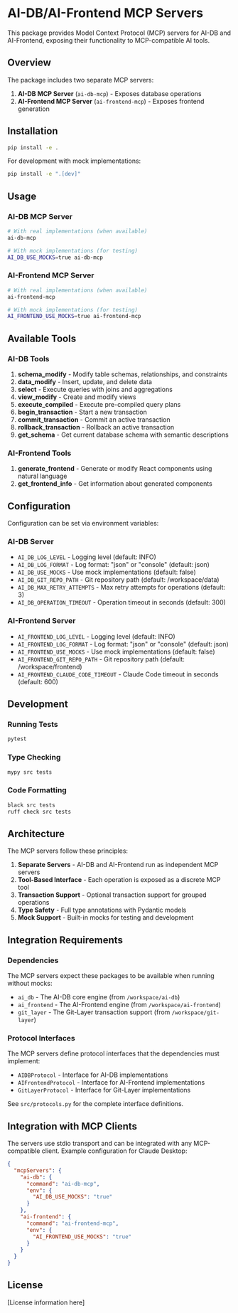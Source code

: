 # AI-DB/AI-Frontend MCP Servers

This package provides Model Context Protocol (MCP) servers for AI-DB and AI-Frontend, exposing their functionality to MCP-compatible AI tools.

## Overview

The package includes two separate MCP servers:

1. **AI-DB MCP Server** (`ai-db-mcp`) - Exposes database operations
2. **AI-Frontend MCP Server** (`ai-frontend-mcp`) - Exposes frontend generation

## Installation

```bash
pip install -e .
```

For development with mock implementations:
```bash
pip install -e ".[dev]"
```

## Usage

### AI-DB MCP Server

```bash
# With real implementations (when available)
ai-db-mcp

# With mock implementations (for testing)
AI_DB_USE_MOCKS=true ai-db-mcp
```

### AI-Frontend MCP Server

```bash
# With real implementations (when available)
ai-frontend-mcp

# With mock implementations (for testing)
AI_FRONTEND_USE_MOCKS=true ai-frontend-mcp
```

## Available Tools

### AI-DB Tools

1. **schema_modify** - Modify table schemas, relationships, and constraints
2. **data_modify** - Insert, update, and delete data
3. **select** - Execute queries with joins and aggregations
4. **view_modify** - Create and modify views
5. **execute_compiled** - Execute pre-compiled query plans
6. **begin_transaction** - Start a new transaction
7. **commit_transaction** - Commit an active transaction
8. **rollback_transaction** - Rollback an active transaction
9. **get_schema** - Get current database schema with semantic descriptions

### AI-Frontend Tools

1. **generate_frontend** - Generate or modify React components using natural language
2. **get_frontend_info** - Get information about generated components

## Configuration

Configuration can be set via environment variables:

### AI-DB Server

- `AI_DB_LOG_LEVEL` - Logging level (default: INFO)
- `AI_DB_LOG_FORMAT` - Log format: "json" or "console" (default: json)
- `AI_DB_USE_MOCKS` - Use mock implementations (default: false)
- `AI_DB_GIT_REPO_PATH` - Git repository path (default: /workspace/data)
- `AI_DB_MAX_RETRY_ATTEMPTS` - Max retry attempts for operations (default: 3)
- `AI_DB_OPERATION_TIMEOUT` - Operation timeout in seconds (default: 300)

### AI-Frontend Server

- `AI_FRONTEND_LOG_LEVEL` - Logging level (default: INFO)
- `AI_FRONTEND_LOG_FORMAT` - Log format: "json" or "console" (default: json)
- `AI_FRONTEND_USE_MOCKS` - Use mock implementations (default: false)
- `AI_FRONTEND_GIT_REPO_PATH` - Git repository path (default: /workspace/frontend)
- `AI_FRONTEND_CLAUDE_CODE_TIMEOUT` - Claude Code timeout in seconds (default: 600)

## Development

### Running Tests

```bash
pytest
```

### Type Checking

```bash
mypy src tests
```

### Code Formatting

```bash
black src tests
ruff check src tests
```

## Architecture

The MCP servers follow these principles:

1. **Separate Servers** - AI-DB and AI-Frontend run as independent MCP servers
2. **Tool-Based Interface** - Each operation is exposed as a discrete MCP tool
3. **Transaction Support** - Optional transaction support for grouped operations
4. **Type Safety** - Full type annotations with Pydantic models
5. **Mock Support** - Built-in mocks for testing and development

## Integration Requirements

### Dependencies

The MCP servers expect these packages to be available when running without mocks:

- `ai_db` - The AI-DB core engine (from `/workspace/ai-db`)
- `ai_frontend` - The AI-Frontend engine (from `/workspace/ai-frontend`)
- `git_layer` - The Git-Layer transaction support (from `/workspace/git-layer`)

### Protocol Interfaces

The MCP servers define protocol interfaces that the dependencies must implement:

- `AIDBProtocol` - Interface for AI-DB implementations
- `AIFrontendProtocol` - Interface for AI-Frontend implementations
- `GitLayerProtocol` - Interface for Git-Layer implementations

See `src/protocols.py` for the complete interface definitions.

## Integration with MCP Clients

The servers use stdio transport and can be integrated with any MCP-compatible client. Example configuration for Claude Desktop:

```json
{
  "mcpServers": {
    "ai-db": {
      "command": "ai-db-mcp",
      "env": {
        "AI_DB_USE_MOCKS": "true"
      }
    },
    "ai-frontend": {
      "command": "ai-frontend-mcp",
      "env": {
        "AI_FRONTEND_USE_MOCKS": "true"
      }
    }
  }
}
```

## License

[License information here]